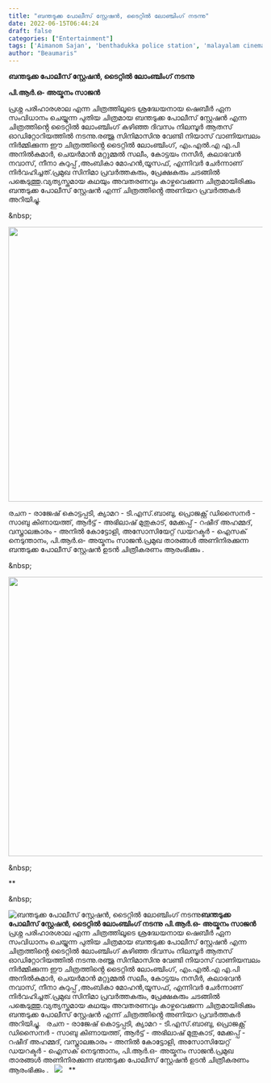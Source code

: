 ```yaml
---
title: "ബന്തടുക്ക പോലീസ് സ്റ്റേഷൻ, ടൈറ്റിൽ ലോഞ്ചിംഗ് നടന്നു"
date: 2022-06-15T06:44:24
draft: false
categories: ["Entertainment"]
tags: ['Aimanom Sajan', 'benthadukka police station', 'malayalam cinema']
author: "Beaumaris"
---
```


<strong>ബന്തടുക്ക പോലീസ് സ്റ്റേഷൻ, ടൈറ്റിൽ ലോംഞ്ചിംഗ് നടന്നു</strong>

<strong>പി.ആർ.ഒ- അയ്മനം സാജൻ</strong>

പ്രശ്ന പരിഹാരശാല എന്ന ചിത്രത്തിലൂടെ ശ്രദ്ധേയനായ ഷെബീർ ഏന സംവിധാനം ചെയ്യുന്ന പുതിയ ചിത്രമായ ബന്തടുക്ക പോലീസ് സ്റ്റേഷൻ എന്ന ചിത്രത്തിൻ്റെ ടൈറ്റിൽ ലോംഞ്ചിംഗ് കഴിഞ്ഞ ദിവസം നിലമ്പൂർ ആതസ് ഓഡിറ്റോറിയത്തിൽ നടന്നു.രഞ്ജു സിനിമാസിനു വേണ്ടി നിയാസ് വാണിയമ്പലം നിർമ്മിക്കുന്ന ഈ ചിത്രത്തിൻ്റെ ടൈറ്റിൽ ലോംഞ്ചിംഗ്, എം.എൽ.എ എ.പി അനിൽകുമാർ, ചെയർമാൻ മറ്റുമ്മൽ സലീം, കോട്ടയം നസീർ, കലാഭവൻ നവാസ്, നീനാ കുറുപ്പ് ,അംബികാ മോഹൻ,യൂസഫ്, എന്നിവർ ചേർന്നാണ് നിർവഹിച്ചത്.പ്രമുഖ സിനിമാ പ്രവർത്തകരും, പ്രേക്ഷകരും ചടങ്ങിൽ പങ്കെടുത്തു.വ്യത്യസ്തമായ കഥയും അവതരണവും കാഴ്ചവെക്കുന്ന ചിത്രമായിരിക്കും ബന്തടുക്ക പോലീസ് സ്റ്റേഷൻ എന്ന് ചിത്രത്തിൻ്റെ അണിയറ പ്രവർത്തകർ അറിയിച്ചു.

&amp;nbsp;

<img class=" wp-image-339414 aligncenter" src="https://cdn.boolokam.com/articles/2022/06/FFQFFF.jpg" alt="" width="818" height="545" />

രചന - രാജേഷ് കൊട്ടപ്പടി, ക്യാമറ - ടി.എസ്.ബാബു, പ്രൊജക്റ്റ് ഡിസൈനർ - സാബു കിണായത്ത്, ആർട്ട് - അഭിലാഷ് മുതുകാട്, മേക്കപ്പ്‌ - റഷീദ് അഹമ്മദ്, വസ്ത്രാലങ്കാരം - അനിൽ കോട്ടോളി, അസോസിയേറ്റ് ഡയറക്ടർ - ഐസക് നെടുന്താനം, പി.ആർ.ഒ- അയ്മനം സാജൻ.പ്രമുഖ താരങ്ങൾ അണിനിരക്കുന്ന ബന്തടുക്ക പോലീസ് സ്റ്റേഷൻ ഉടൻ ചിത്രീകരണം ആരംഭിക്കും .

&amp;nbsp;

<img class="wp-image-339415 aligncenter" src="https://cdn.boolokam.com/articles/2022/06/WFWFWF-1.jpg" alt="" width="923" height="554" />

&amp;nbsp;

**

&amp;nbsp;


![ബന്തടുക്ക പോലീസ് സ്റ്റേഷൻ, ടൈറ്റിൽ ലോഞ്ചിംഗ് നടന്നു](https://cdn.boolokam.com/articles/2022/06/FFQFFF.jpg)**ബന്തടുക്ക പോലീസ് സ്റ്റേഷൻ, ടൈറ്റിൽ ലോംഞ്ചിംഗ് നടന്നു** **പി.ആർ.ഒ- അയ്മനം സാജൻ** പ്രശ്ന പരിഹാരശാല എന്ന ചിത്രത്തിലൂടെ ശ്രദ്ധേയനായ ഷെബീർ ഏന സംവിധാനം ചെയ്യുന്ന പുതിയ ചിത്രമായ ബന്തടുക്ക പോലീസ് സ്റ്റേഷൻ എന്ന ചിത്രത്തിൻ്റെ ടൈറ്റിൽ ലോംഞ്ചിംഗ് കഴിഞ്ഞ ദിവസം നിലമ്പൂർ ആതസ് ഓഡിറ്റോറിയത്തിൽ നടന്നു.രഞ്ജു സിനിമാസിനു വേണ്ടി നിയാസ് വാണിയമ്പലം നിർമ്മിക്കുന്ന ഈ ചിത്രത്തിൻ്റെ ടൈറ്റിൽ ലോംഞ്ചിംഗ്, എം.എൽ.എ എ.പി അനിൽകുമാർ, ചെയർമാൻ മറ്റുമ്മൽ സലീം, കോട്ടയം നസീർ, കലാഭവൻ നവാസ്, നീനാ കുറുപ്പ് ,അംബികാ മോഹൻ,യൂസഫ്, എന്നിവർ ചേർന്നാണ് നിർവഹിച്ചത്.പ്രമുഖ സിനിമാ പ്രവർത്തകരും, പ്രേക്ഷകരും ചടങ്ങിൽ പങ്കെടുത്തു.വ്യത്യസ്തമായ കഥയും അവതരണവും കാഴ്ചവെക്കുന്ന ചിത്രമായിരിക്കും ബന്തടുക്ക പോലീസ് സ്റ്റേഷൻ എന്ന് ചിത്രത്തിൻ്റെ അണിയറ പ്രവർത്തകർ അറിയിച്ചു. &nbsp; രചന - രാജേഷ് കൊട്ടപ്പടി, ക്യാമറ - ടി.എസ്.ബാബു, പ്രൊജക്റ്റ് ഡിസൈനർ - സാബു കിണായത്ത്, ആർട്ട് - അഭിലാഷ് മുതുകാട്, മേക്കപ്പ്‌ - റഷീദ് അഹമ്മദ്, വസ്ത്രാലങ്കാരം - അനിൽ കോട്ടോളി, അസോസിയേറ്റ് ഡയറക്ടർ - ഐസക് നെടുന്താനം, പി.ആർ.ഒ- അയ്മനം സാജൻ.പ്രമുഖ താരങ്ങൾ അണിനിരക്കുന്ന ബന്തടുക്ക പോലീസ് സ്റ്റേഷൻ ഉടൻ ചിത്രീകരണം ആരംഭിക്കും . &nbsp; ![](https://cdn.boolokam.com/articles/2022/06/WFWFWF-1.jpg) &nbsp; ** &nbsp;
